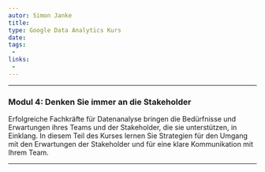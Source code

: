 ```yaml
---
autor: Simon Janke
title:
type: Google Data Analytics Kurs
date:
tags:
 -
links:
 -
---
```

---

### **Modul 4: Denken Sie immer an die Stakeholder**

Erfolgreiche Fachkräfte für Datenanalyse bringen die Bedürfnisse und Erwartungen ihres Teams und der Stakeholder, die sie unterstützen, in Einklang. In diesem Teil des Kurses lernen Sie Strategien für den Umgang mit den Erwartungen der Stakeholder und für eine klare Kommunikation mit Ihrem Team.

---
